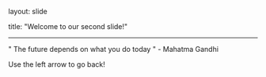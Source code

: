layout: slide

title: "Welcome to our second slide!"

---

" The future depends on what you do today " - Mahatma Gandhi

Use the left arrow to go back!
